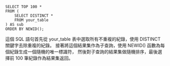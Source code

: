 ```
SELECT TOP 100 *
FROM (
    SELECT DISTINCT *   
    FROM your_table
) AS sub
ORDER BY NEWID();
```

這個 SQL 語句首先從 your_table 表中選取所有不重複的紀錄，使用 DISTINCT 關鍵字去除重複的紀錄。
接著將這個結果集作為子查詢，使用 NEWID() 函數為每個紀錄生成一個隨機的唯一標識符，
然後對子查詢的結果集做隨機排序，最後選擇前 100 筆紀錄作為結果集返回。
